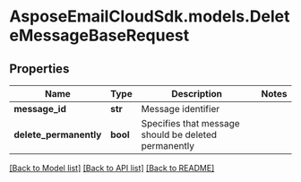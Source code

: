# AsposeEmailCloudSdk.models.DeleteMessageBaseRequest

## Properties
Name | Type | Description | Notes
------------ | ------------- | ------------- | -------------
**message_id** | **str** | Message identifier | 
**delete_permanently** | **bool** | Specifies that message should be deleted permanently | 

[[Back to Model list]](README.md#documentation-for-models) [[Back to API list]](README.md#documentation-for-api-endpoints) [[Back to README]](README.md)


